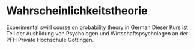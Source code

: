 # Wahrscheinlichkeitstheorie
Experimental swirl course on probability theory in German
Dieser Kurs ist Teil der Ausbildung von Psychologen und Wirtschaftspsychologen an der PFH Private Hochschule Göttingen.
